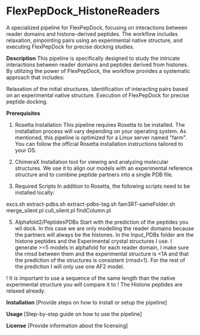 # FlexPepDock_HistoneReaders
A specialized pipeline for FlexPepDock, focusing on interactions between reader domains and histone-derived peptides. The workflow includes relaxation, pinpointing pairs using an experimental native structure, and executing FlexPepDock for precise docking studies.

**Description**
This pipeline is specifically designed to study the intricate interactions between reader domains and peptides derived from histones. By utilizing the power of FlexPepDock, the workflow provides a systematic approach that includes:

Relaxation of the initial structures.
Identification of interacting pairs based on an experimental native structure.
Execution of FlexPepDock for precise peptide docking.

**Prerequisites**
1. Rosetta Installation
This pipeline requires Rosetta to be installed. The installation process will vary depending on your operating system. As mentioned, this pipeline is optimized for a Linux server named "farm". You can follow the official Rosetta installation instructions tailored to your OS.

2. ChimeraX Installation
tool for viewing and analyzing molecular structures. We use it to align our models with an experimental reference structure and to combine peptide partners into a single PDB file.

4. Required Scripts
In addition to Rosetta, the following scripts need to be installed locally:

excs.sh
extract-pdbs.sh
extract-pdbs-tag.sh
fam3RT-sameFolder.sh
merge_silent.pl
cull_silent.pl
findColumn.pl

5. Alphafold2/PeptidesPDBs
Start with the prediction of the peptides you wil dock. In this case we are only modelling the reader domains because the partners will always be the histones. In the Input_PDBs folder are the histone peptides and the Experimental crystal structures I use. I generate >=5 models in alphafold for each reader domain, I make sure the rmsd between them and the experimental structure is <1A and that the prediction of the structures is consistent (rmsd<1). For the rest of the prediction I will only use one AF2 model.

! It is important to use a sequence of the same length than the native experimental structure you will compare it to
! The Histone peptides are relaxed already.

**Installation**
[Provide steps on how to install or setup the pipeline]

**Usage**
[Step-by-step guide on how to use the pipeline]

**License**
[Provide information about the licensing]


